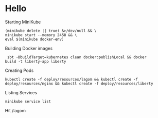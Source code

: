 # Hello

Starting MiniKube

```
(minikube delete || true) &>/dev/null && \
minikube start --memory 2458 && \
eval $(minikube docker-env)

```

Building Docker images 

```
 sbt -DbuildTarget=kubernetes clean docker:publishLocal && docker build -t liberty-app liberty
```

Creating Pods

```
kubectl create -f deploy/resources/lagom && kubectl create -f deploy/resources/nginx && kubectl create -f deploy/resources/liberty
```

Listing Services

```
minikube service list
```

Hit  /lagom

